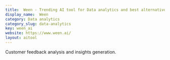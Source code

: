 ```yaml
---
title:  Ween - Trending AI tool for Data analytics and best alternatives
display_name:  Ween
category: Data analytics
category_slug: data-analytics
key: ween_ai
website: https://www.ween.ai/
layout: aitool
---
```


Customer feedback analysis and insights generation.
